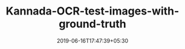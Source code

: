 ---
title: "Kannada-OCR-test-images-with-ground-truth"
date: 2019-06-16T17:47:39+05:30
type: "organisations"
org_name: "MILE lab, IISc"
repo_desc: "This Kannada OCR benchmarking dataset contains 250 images, carefully chosen to have various kinds of recognition challenges. Some of the pages have italics and bold characters. Some of them have Halegannada poems and text; others are letterpress-printed pages, where the vowel modifiers appear as separate symbols and do not touch the consonants they go with. Some pages have interspersed English words; still others have tables with a lot of numeric data. In addition, there are old pages containing either a lot of broken characters or many words with two or more characters merged into a single connected component. "
repo_link: https://github.com/MILE-IISc/Kannada-OCR-test-images-with-ground-truth


---